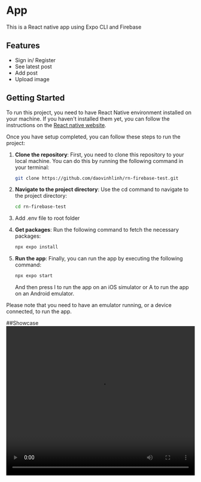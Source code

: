 # App

This is a React native app using Expo CLI and Firebase

## Features

- Sign in/ Register
- See latest post
- Add post
- Upload image

## Getting Started

To run this project, you need to have React Native environment installed on your machine. If you haven't installed them yet, you can follow the instructions on the [React native website](https://reactnative.dev/docs/environment-setup).

Once you have setup completed, you can follow these steps to run the project:

1. **Clone the repository**: First, you need to clone this repository to your local machine. You can do this by running the following command in your terminal:

   ```bash
   git clone https://github.com/daovinhlinh/rn-firebase-test.git
   ```

2. **Navigate to the project directory**: Use the cd command to navigate to the project directory:

   ```bash
   cd rn-firebase-test
   ```

3. Add .env file to root folder

4. **Get packages**: Run the following command to fetch the necessary packages:

   ```bash
   npx expo install
   ```

5. **Run the app**: Finally, you can run the app by executing the following command:

   ```bash
   npx expo start
   ```

   And then press I to run the app on an iOS simulator or A to run the app on an Android emulator.

Please note that you need to have an emulator running, or a device connected, to run the app.

##Showcase
<video src="https://github.com/user-attachments/assets/a6ac0dc1-c626-44f5-8169-b726c3442462" width="100%" height="400" controls>
          Your browser does not support the video tag.
        </video>
